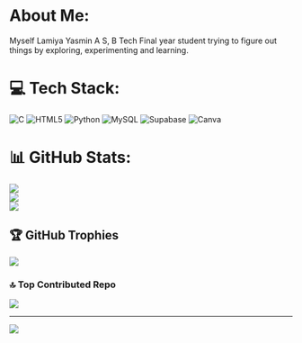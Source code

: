 #  About Me:
Myself Lamiya Yasmin A S, B Tech Final year student trying to figure out things by exploring, experimenting and learning.


# 💻 Tech Stack:
![C](https://img.shields.io/badge/c-%2300599C.svg?style=for-the-badge&logo=c&logoColor=white) ![HTML5](https://img.shields.io/badge/html5-%23E34F26.svg?style=for-the-badge&logo=html5&logoColor=white) ![Python](https://img.shields.io/badge/python-3670A0?style=for-the-badge&logo=python&logoColor=ffdd54) ![MySQL](https://img.shields.io/badge/mysql-4479A1.svg?style=for-the-badge&logo=mysql&logoColor=white) ![Supabase](https://img.shields.io/badge/Supabase-3ECF8E?style=for-the-badge&logo=supabase&logoColor=white) ![Canva](https://img.shields.io/badge/Canva-%2300C4CC.svg?style=for-the-badge&logo=Canva&logoColor=white)
# 📊 GitHub Stats:
![](https://github-readme-stats.vercel.app/api?username=LAMIYA16&theme=dark&hide_border=false&include_all_commits=true&count_private=true)<br/>
![](https://nirzak-streak-stats.vercel.app/?user=LAMIYA16&theme=dark&hide_border=false)<br/>
![](https://github-readme-stats.vercel.app/api/top-langs/?username=LAMIYA16&theme=dark&hide_border=false&include_all_commits=true&count_private=true&layout=compact)

## 🏆 GitHub Trophies
![](https://github-profile-trophy.vercel.app/?username=LAMIYA16&theme=radical&no-frame=false&no-bg=true&margin-w=4)

### 🔝 Top Contributed Repo
![](https://github-contributor-stats.vercel.app/api?username=LAMIYA16&limit=5&theme=dark&combine_all_yearly_contributions=true)

---
[![](https://visitcount.itsvg.in/api?id=LAMIYA16&icon=0&color=0)](https://visitcount.itsvg.in)

<!-- Proudly created with GPRM ( https://gprm.itsvg.in ) -->
